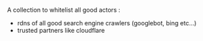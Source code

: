 A collection to whitelist all good actors :
 - rdns of all good search engine crawlers (googlebot, bing etc...)
 - trusted partners like cloudflare